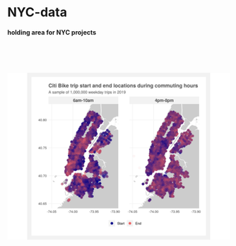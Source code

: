 # NYC-data

#### holding area for NYC projects

</br>
</br>
</br>

<p align="center">
<img src="Plots/Commuting_light.png" width="700">
</p>